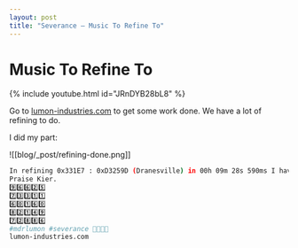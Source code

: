 ```yaml
---
layout: post
title: "Severance – Music To Refine To"
---
```


# Music To Refine To

{% include youtube.html id="JRnDYB28bL8" %}

Go to [lumon-industries.com](https://lumon-industries.com/) to get some work done. We have a lot of refining to do.

I did my part:

![[blog/_post/refining-done.png]]

```bash
In refining 0x331E7 : 0xD3259D (Dranesville) in 00h 09m 28s 590ms I have brought glory to the company.
Praise Kier.
9️⃣6️⃣6️⃣2️⃣5️⃣
7️⃣3️⃣3️⃣1️⃣1️⃣
6️⃣0️⃣1️⃣6️⃣0️⃣
8️⃣2️⃣1️⃣4️⃣9️⃣
7️⃣2️⃣8️⃣8️⃣6️⃣
#mdrlumon #severance 🧇🐐🔢💯
lumon-industries.com
```